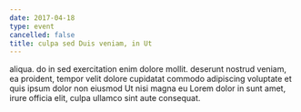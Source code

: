 ```yaml
---
date: 2017-04-18
type: event
cancelled: false
title: culpa sed Duis veniam, in Ut
---
```

aliqua. do in sed exercitation enim dolore mollit. deserunt nostrud veniam, ea proident, tempor velit dolore cupidatat commodo adipiscing voluptate et quis ipsum dolor non eiusmod Ut nisi magna eu Lorem dolor in sunt amet, irure officia elit, culpa ullamco sint aute consequat.